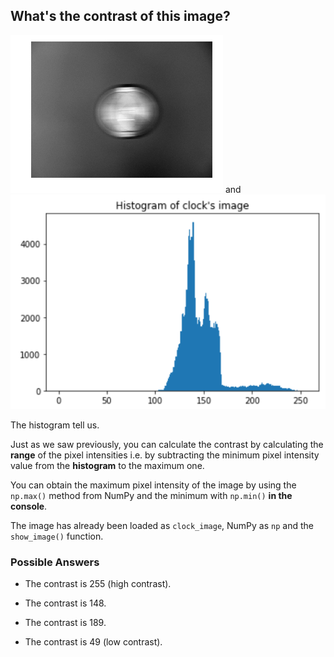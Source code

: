 ## What's the contrast of this image?

![Black and white clock hanging](i/3.1.png) and 
![moving Histogram of the clock's image](i/3.2.png)

The histogram tell us.

Just as we saw previously, you can calculate the contrast by calculating the **range** of the pixel intensities i.e. by subtracting the minimum pixel intensity value from the **histogram** to the maximum one.

You can obtain the maximum pixel intensity of the image by using the `np.max()` method from NumPy and the minimum with `np.min()` **in the console**.

The image has already been loaded as `clock_image`, NumPy as `np` and the `show_image()` function.

### Possible Answers

- The contrast is 255 (high contrast).

- The contrast is 148.

- The contrast is 189.

- The contrast is 49 (low contrast).
